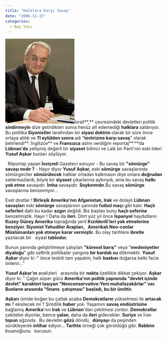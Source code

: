 ```yaml
---
title: "Halklara Karşı Savaş"
date: "2006-11-15"
categories: 
  - Baş Yazı
---
```


![yusuf-askar.jpg](../uploads/2006/11/yusuf-askar-2.jpg)İsrail**,** çevresindeki devletleri politik **sindirmeyle** dize getirdikten sonra henüz alt edemediği **halklara** saldırıyor. Bu politika **Siyonistler** tarafından bir **siyasi doktrin** olarak bir süre önce ortaya atıldı ve **11 eylülden sonra** adı "**terörizme karşı savaş**" olarak belirlendi**. İngilizce** ve **Fransızca** aslını verdiğim reportaj**'**da **Lübnan'da** yetişmiş değerli bir **siyaset** bilimci ve Laik bir Parti'nin eski lideri **Yusuf Aşkar** bunları söylüyor.

  Röportajı yapan **İsviçreli** Gazeteci soruyor - Bu savaş bir **"sömürge" savaşı mıdır ?** - Hayır diyor **Yusuf Aşkar,** eski **sömürge** savaşlarında sömürgeciler **sömürülecek** halklar ortadan kalkmasın diye onlara **doğrudan** saldırmazlardı, böyle bir **siyaset** çıkarlarına aykırıydı, ama bu savaş **halkı yok etme** savaşıdır. **İmha** savaşıdır. **Soykırımdır**.Bu savaş **sömürge** savaşlarına benzemiyor...

Evet dostlar ! **Birleşik Amerika'nın Afganistan, Irak** ve dolaylı **Lübnan savaşları** eski **sömürge** savaşlarının yanında **futbol maçı** gibi kalır. **Haçlı seferleri** dahi bu kadar **azgın** değildi. Biz baştan bunu **haçlı seferine** benzetmiştik. Hayır ! Daha da **ileri.** Dört yüz yıl önce **İspanyol** haydutların **Kuzey Güney Amerika** toprağında yerli **Kızılderili'**leri yok etmelerine benziyor. **Siyonist Yahudiler Arapları,   Amerikalı Neo-conlar Müslümanları yok etmeye** karar vermiştir**.** Bu olay tarihlere **ibretle** yazılacak bir   siyasî **tablodur.**

Bunun yanında geliştirilmeye çalışılan **"küresel barış"** veya "**medeniyetler diyaloğu**" gibi saftirik politikalar yangına **bir bardak su** dökmektir. **Yusuf Aşkar** diyor ki :" önce tesbiti tam yapalım, halk **baskısı** doğarsa belki facia önlenir..."

**Yusuf Aşkar'ın** analizleri   arasında bir **nokta** özellikle dikkat çekiyor. **Aşkar** diyor ki: " Çağın süper gücü **Amerika'**nın politik yapısında "**devlet içinde devlet**" karakteri taşıyan **"Neoconservative:Yeni muhafazakârlar**" var. Bunların arasında **"finans  çatışması"** başladı, bu bir ümittir**.**

**Aşkarı** ümide boğan bu çatlak acaba **Demokratların** yükselmesi ile **artacak mı** ? eksilecek mi ? Şimdilik **haber** yok. Yaşamını **savaş endüstrisine** bağlamış **Amerika**'nın **Irak** ve **Lübnan**'dan çekilmesi zordur. **Demokratlar** çekilelim diyorlar, bence **yalan**, daha da **ileri** gidecekler. **Suriye** ve İran **topun** ağzında   Bu devletin **gözü** döndü,  **dünyayı** da peşinden sürükleyerek **intihar** ediyor... **Tarihte** örneği çok görüldüğü gibi. **Rabbim i**nsanoğlunu   korusun.
